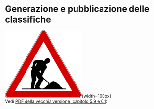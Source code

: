 # Generazione e pubblicazione delle classifiche

![Lavori in corso](../../img/lavori_in_corso.png){width=100px}  
Vedi [PDF della vecchia versione, capitolo 5.9 e 6.1](../../gestione_gara_org/inc/Istruzioni_OL_einzel_per_TMO_v2_4.pdf): 
